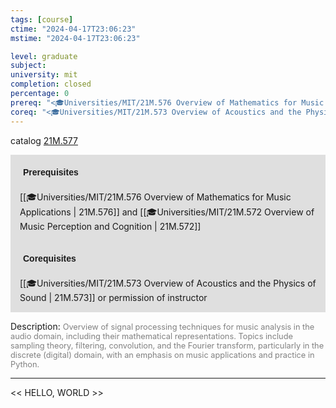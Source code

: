 ```yaml
---
tags: [course]
ctime: "2024-04-17T23:06:23"
mstime: "2024-04-17T23:06:23"

level: graduate
subject: 
university: mit
completion: closed
percentage: 0
prereq: "<🎓Universities/MIT/21M.576 Overview of Mathematics for Music Applications> and <🎓Universities/MIT/21M.572 Overview of Music Perception and Cognition>"
coreq: "<🎓Universities/MIT/21M.573 Overview of Acoustics and the Physics of Sound> or permission of instructor"
---
```


catalog [21M.577](http://student.mit.edu/catalog/m21Ma.html#21M.577)

<span style="display: block; padding: 15px; background-color: rgb(100, 100, 100, 0.2);"><font id="m_prereq2573_0" style="display: block; font-family: Arial, sans-serif; font-weight: bold; padding: 5px">Prerequisites</font><br><span id="prereq2573_0">[[🎓Universities/MIT/21M.576 Overview of Mathematics for Music Applications | 21M.576]] and [[🎓Universities/MIT/21M.572 Overview of Music Perception and Cognition | 21M.572]]</span></span>
<span style="display: block; padding: 15px; background-color: rgb(100, 100, 100, 0.2);"><font id="m_coreq2573_0" style="display: block; font-family: Arial, sans-serif; font-weight: bold; padding: 5px">Corequisites</font><br><span id="coreq2573_0">[[🎓Universities/MIT/21M.573 Overview of Acoustics and the Physics of Sound | 21M.573]] or permission of instructor</span></span>

<font style="">Description:</font>
<font style="color: grey; font-size: 0.8rem;">Overview of signal processing techniques for music analysis in the audio domain, including their mathematical representations. Topics include sampling theory, filtering, convolution, and the Fourier transform, particularly in the discrete (digital) domain, with an emphasis on music applications and practice in Python.</font>



---

<< HELLO, WORLD >>
